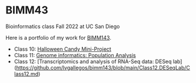 # BIMM43
Bioinformatics class Fall 2022 at UC San Diego

Here is a portfolio of my work for [BIMM143](https://bioboot.github.io/bimm143_F22/). 

- Class 10: [Halloween Candy Mini-Project](https://github.com/lvgallegos/bimm143/blob/main/Class10/Class10.Halloween%20Candy%20Mini%20Project.md)
- Class 11: [Genome informatics: Population Analysis](https://github.com/lvgallegos/bimm143/blob/main/Class.11/PopScaleAnalysisBoxplot.md)
- Class 12: [Transcriptomics and analysis of RNA-Seq data: DESeq lab] (https://github.com/lvgallegos/bimm143/blob/main/Class12.DESeqLab/Class12.md)
